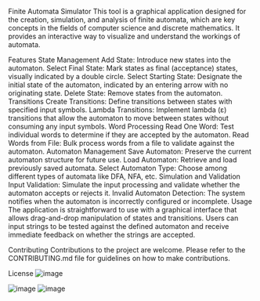 Finite Automata Simulator
This tool is a graphical application designed for the creation, simulation, and analysis of finite automata, which are key concepts in the fields of computer science and discrete mathematics. It provides an interactive way to visualize and understand the workings of automata.

Features
State Management
Add State: Introduce new states into the automaton.
Select Final State: Mark states as final (acceptance) states, visually indicated by a double circle.
Select Starting State: Designate the initial state of the automaton, indicated by an entering arrow with no originating state.
Delete State: Remove states from the automaton.
Transitions
Create Transitions: Define transitions between states with specified input symbols.
Lambda Transitions: Implement lambda (ε) transitions that allow the automaton to move between states without consuming any input symbols.
Word Processing
Read One Word: Test individual words to determine if they are accepted by the automaton.
Read Words from File: Bulk process words from a file to validate against the automaton.
Automaton Management
Save Automaton: Preserve the current automaton structure for future use.
Load Automaton: Retrieve and load previously saved automata.
Select Automaton Type: Choose among different types of automata like DFA, NFA, etc.
Simulation and Validation
Input Validation: Simulate the input processing and validate whether the automaton accepts or rejects it.
Invalid Automaton Detection: The system notifies when the automaton is incorrectly configured or incomplete.
Usage
The application is straightforward to use with a graphical interface that allows drag-and-drop manipulation of states and transitions. Users can input strings to be tested against the defined automaton and receive immediate feedback on whether the strings are accepted.

Contributing
Contributions to the project are welcome. Please refer to the CONTRIBUTING.md file for guidelines on how to make contributions.

License
![image](https://github.com/AngAnda/Interface-of-Finite-Automaton/assets/61116472/c0b9e39b-3218-4a69-aea1-963e9657d165)

![image](https://github.com/AngAnda/Interface-of-Finite-Automaton/assets/61116472/2193e845-610e-48e6-a4f3-bdb502315b1a)
![image](https://github.com/AngAnda/Interface-of-Finite-Automaton/assets/61116472/d5536866-0655-412d-9575-76665742b555)
